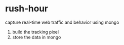rush-hour
=========

capture real-time web traffic and behavior using mongo

1. build the tracking pixel
1. store the data in mongo
